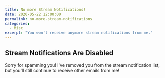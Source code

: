 ```yaml
---
title: No more Stream Notifications!
date: 2020-05-22 12:00:00
permalink: no-more-stream-notifications
categories:
  - Misc
excerpt: "You won't receive anymore stream notifications from me."
---
```


## Stream Notifications Are Disabled

Sorry for spamming you!  I've removed you from the stream notification list, but you'll still continue to receive other emails from me!